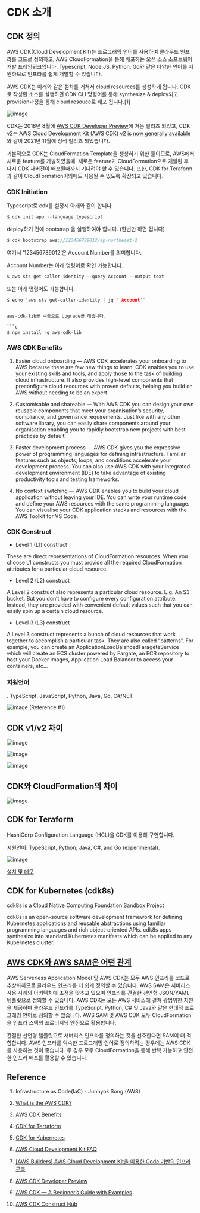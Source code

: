 # CDK 소개

## CDK 정의

AWS CDK(Cloud Development Kit)는 프로그래밍 언어를 사용하여 클라우드 인프라를 코드로 정의하고, AWS CloudFormation을 통해 배포하는 오픈 소스 소프트웨어 개발 프레임워크입니다. Typescript, Node.JS, Python, Go와 같은 다양한 언어를 지원하므로 인프라를 쉽게 개발할 수 있습니다. 

AWS CDK는 아래와 같은 절차를 거쳐서 cloud resources를 생성하게 됩니다. CDK로 작성된 소스를 실행하면 CDK CLI 명령어를 통해 synthesize & deploy되고 provision과정을 통해 cloud resouce로 배포 됩니다.[1]

![image](https://user-images.githubusercontent.com/52392004/172324479-fca63748-9bcb-4d2c-82c6-ddbcb6f73e8c.png)


CDK는 2018년 8월에 [AWS CDK Developer Preview](https://aws.amazon.com/ko/blogs/developer/aws-cdk-developer-preview/)에 처음 릴리즈 되었고, CDK v2는 [AWS Cloud Development Kit (AWS CDK) v2 is now generally available](https://aws.amazon.com/about-aws/whats-new/2021/12/aws-cloud-development-kit-cdk-generally-available/?nc1=h_ls)와 같이 2021년 11월에 정식 릴리즈 되었습니다.

기본적으로 CDK는 CloudFormation Template을 생성하기 위한 툴이므로, AWS에서 새로운 feature를 개발하였을때, 새로운 feature가 CloudFormation으로 개발된 후 다시 CDK 새버전이 배포될때까지 기다려야 할 수 있습니다. 또한, CDK for Teraform과 같이 CloudFormation이외에도 사용될 수 있도록 확장되고 있습니다. 

### CDK Initiation

Typescript로 cdk를 설정시 아래와 같이 합니다.

```c
$ cdk init app --language typescript
```

deploy하기 전에 bootstrap 을 실행하여야 합니다. (한번만 하면 됩니다)

```c
$ cdk bootstrap aws://123456789012/ap-northeast-2
```

여기서 '123456789012'은 Account Number를 의미합니다.

Account Number는 아래 명령어로 확인 가능합니다. 

```c
$ aws sts get-caller-identity --query Account --output text
```

또는 아래 명령어도 가능합니다. 

```c
$ echo `aws sts get-caller-identity | jq '.Account'`


aws-cdk-lib를 수동으로 Upgrade를 해줍니다.

```c
$ npm install -g aws-cdk-lib
```


### AWS CDK Benefits

1) Easier cloud onboarding — AWS CDK accelerates your onboarding to AWS because there are few new things to learn. CDK enables you to use your existing skills and tools, and apply those to the task of building cloud infrastructure. It also provides high-level components that preconfigure cloud resources with proven defaults, helping you build on AWS without needing to be an expert.

2) Customisable and shareable — With AWS CDK you can design your own reusable components that meet your organisation’s security, compliance, and governance requirements. Just like with any other software library, you can easily share components around your organisation enabling you to rapidly bootstrap new projects with best practices by default.

3) Faster development process — AWS CDK gives you the expressive power of programming languages for defining infrastructure. Familiar features such as objects, loops, and conditions accelerate your development process. You can also use AWS CDK with your integrated development environment (IDE) to take advantage of existing productivity tools and testing frameworks.

4) No context switching — AWS CDK enables you to build your cloud application without leaving your IDE. You can write your runtime code and define your AWS resources with the same programming language. You can visualise your CDK application stacks and resources with the AWS Toolkit for VS Code.


### CDK Construct 

- Level 1 (L1) construct

These are direct representations of CloudFormation resources. When you choose L1 constructs you must provide all the required CloudFormation attributes for a particular cloud resource.

- Level 2 (L2) construct

A Level 2 construct also represents a particular cloud resource. E.g. An S3 bucket. But you don’t have to configure every configuration attribute. Instead, they are provided with convenient default values such that you can easily spin up a certain cloud resource.

- Level 3 (L3) construct

A Level 3 construct represents a bunch of cloud resources that work together to accomplish a particular task. They are also called “patterns”. For example, you can create an ApplicationLoadBalancedFarageteService which will create an ECS cluster powered by Fargate, an ECR repository to host your Docker images, Application Load Balancer to access your containers, etc…

### 지원언어

. TypeScript, JavaScript, Python, Java, Go, C#/NET

![image](https://user-images.githubusercontent.com/52392004/163694512-ee73965c-8845-41dd-ad3b-fd77f2a243e2.png) (Reference #1)


## CDK v1/v2 차이

![image](https://user-images.githubusercontent.com/52392004/163694561-6ce0046d-024f-4328-9f19-ccb063faeb53.png)


![image](https://user-images.githubusercontent.com/52392004/163694564-2fd84efe-efe9-43a8-8691-15a56c93c858.png)


![image](https://user-images.githubusercontent.com/52392004/163694570-9a63faf3-ba50-433f-88bf-669fc240d5ab.png)


## CDK와 CloudFormation의 차이

![image](https://user-images.githubusercontent.com/52392004/163694615-e52d00d3-fa28-47f2-ad02-c1102ca90666.png)


## CDK for Teraform

HashiCorp Configuration Language (HCL)을 CDK를 이용해 구현합니다.

지원언어: TypeScript, Python, Java, C#, and Go (experimental).

![image](https://user-images.githubusercontent.com/52392004/163694803-b729a60f-59b8-4a2b-83a4-0cc454418ce1.png)

[설치 및 데모](https://learn.hashicorp.com/tutorials/terraform/cdktf-install?in=terraform/cdktf)


## CDK for Kubernetes (cdk8s)

cdk8s is a Cloud Native Computing Foundation Sandbox Project

cdk8s is an open-source software development framework for defining Kubernetes applications and reusable abstractions using familiar programming languages and rich object-oriented APIs. cdk8s apps synthesize into standard Kubernetes manifests which can be applied to any Kubernetes cluster.


## [AWS CDK와 AWS SAM은 어떤 관계](https://aws.amazon.com/ko/cdk/faqs/)

AWS Serverless Application Model 및 AWS CDK는 모두 AWS 인프라를 코드로 추상화하므로 클라우드 인프라를 더 쉽게 정의할 수 있습니다. AWS SAM은 서버리스 사용 사례와 아키텍처에 초점을 맞추고 있으며 인프라를 간결한 선언형 JSON/YAML 템플릿으로 정의할 수 있습니다. AWS CDK는 모든 AWS 서비스에 걸쳐 광범위한 지원을 제공하며 클라우드 인프라를 TypeScript, Python, C# 및 Java와 같은 현대적 프로그래밍 언어로 정의할 수 있습니다. AWS SAM 및 AWS CDK 모두 CloudFormation을 인프라 스택의 프로비저닝 엔진으로 활용합니다.

간결한 선언형 템플릿으로 서버리스 인프라를 정의하는 것을 선호한다면 SAM이 더 적합합니다. AWS 인프라를 익숙한 프로그래밍 언어로 정의하려는 경우에는 AWS CDK를 사용하는 것이 좋습니다. 두 경우 모두 CloudFormation을 통해 반복 가능하고 안전한 인프라 배포를 활용할 수 있습니다.


## Reference 

1) Infrastructure as Code(IaC) - Junhyok Song (AWS)

2) [What is the AWS CDK?](https://docs.aws.amazon.com/cdk/v2/guide/home.html)

3) [AWS CDK Benefits](https://medium.com/@kargawal.abhishek/aws-cdk-deploy-managed-etl-using-aws-glue-job-1925098ec40f)

4) [CDK for Terraform](https://www.terraform.io/cdktf)

5) [CDK for Kubernetes](https://cdk8s.io/)

6) [AWS Cloud Development Kit FAQ](https://aws.amazon.com/ko/cdk/faqs/)

7) [[AWS Builders] AWS Cloud Development Kit을 이용한 Code 기반의 인프라 구축](https://www.youtube.com/watch?v=hOJbhfF0DYQ)

8) [AWS CDK Developer Preview](https://aws.amazon.com/ko/blogs/developer/aws-cdk-developer-preview/)

9) [AWS CDK — A Beginner’s Guide with Examples](https://enlear.academy/aws-cdk-a-beginners-guide-with-examples-424c600ac409)

10) [AWS CDK Construct Hub](https://constructs.dev)


